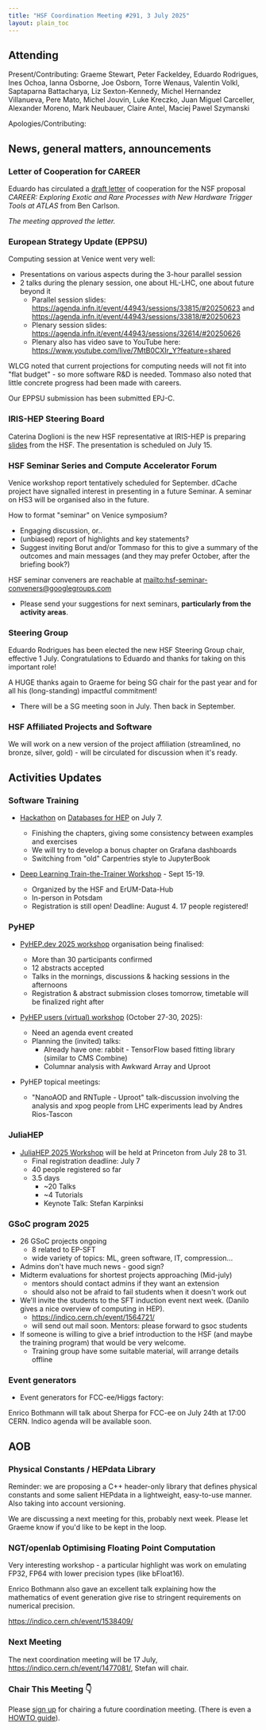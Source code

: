 ```yaml
---
title: "HSF Coordination Meeting #291, 3 July 2025"
layout: plain_toc
---
```


## Attending

Present/Contributing: Graeme Stewart, Peter Fackeldey, Eduardo Rodrigues, Ines Ochoa, Ianna Osborne, Joe Osborn, Torre Wenaus, Valentin Volkl, Saptaparna Battacharya, Liz Sexton-Kennedy, Michel Hernandez Villanueva, Pere Mato, Michel Jouvin, Luke Kreczko, Juan Miguel Carceller, Alexander Moreno, Mark Neubauer, Claire Antel, Maciej Pawel Szymanski

Apologies/Contributing:

## News, general matters, announcements

### Letter of Cooperation for CAREER

Eduardo has circulated a [draft letter](https://docs.google.com/document/d/1vs3TSsqPIqkJ_iqxRiqKXc4wyMpO889aTR7a4q8qpfM/edit?usp=sharing) of cooperation for the NSF proposal *CAREER: Exploring Exotic and Rare Processes with New Hardware Trigger Tools at ATLAS* from Ben Carlson.

*The meeting approved the letter.*

### European Strategy Update (EPPSU) 

Computing session at Venice went very well:

- Presentations on various aspects during the 3-hour parallel session
- 2 talks during the plenary session, one about HL-LHC, one about future beyond it
  - Parallel session slides: <https://agenda.infn.it/event/44943/sessions/33815/#20250623> and <https://agenda.infn.it/event/44943/sessions/33818/#20250623>
  - Plenary session slides: <https://agenda.infn.it/event/44943/sessions/32614/#20250626>
  - Plenary also has video save to YouTube here: <https://www.youtube.com/live/7MtB0CXIr_Y?feature=shared>

WLCG noted that current projections for computing needs will not fit into "flat budget" - so more software R&D is needed. Tommaso also noted that little concrete progress had been made with careers.

Our EPPSU submission has been submitted EPJ-C.

### IRIS-HEP Steering Board

Caterina Doglioni is the new HSF representative at IRIS-HEP is preparing [slides](https://docs.google.com/presentation/d/1zrV0P_kIDxwDS9bZsYYE6S3HXPUsaEXfKkQUYr8EjmA/edit?usp=sharing) from the HSF. The presentation is scheduled on July 15.

### HSF Seminar Series and Compute Accelerator Forum

Venice workshop report tentatively scheduled for September. dCache project have signalled interest in presenting in a future Seminar. A seminar on HS3 will be organised also in the future.

How to format "seminar" on Venice symposium?

- Engaging discussion, or..
- (unbiased) report of highlights and key statements?
- Suggest inviting Borut and/or Tommaso for this to give a summary of the outcomes and main messages (and they may prefer October, after the briefing book?)

HSF seminar conveners are reachable at <mailto:hsf-seminar-conveners@googlegroups.com>

- Please send your suggestions for next seminars, **particularly from the activity areas**.

### Steering Group

Eduardo Rodrigues has been elected the new HSF Steering Group chair, effective 1 July. Congratulations to Eduardo and thanks for taking on this important role!

A HUGE thanks again to Graeme for being SG chair for the past year and for all his (long-standing) impactful commitment!

- There will be a SG meeting soon in July. Then back in September.

### HSF Affiliated Projects and Software

We will work on a new version of the project affiliation (streamlined, no bronze, silver, gold) - will be circulated for discussion when it's ready.

## Activities Updates

### Software Training

- [Hackathon](https://indico.cern.ch/event/1565267/) on [Databases for HEP](https://hsf-training.github.io/hsf-training-databases-basics/index.html) on July 7.
    - Finishing the chapters, giving some consistency between examples and exercises
    - We will try to develop a bonus chapter on Grafana dashboards
    - Switching from "old" Carpentries style to JupyterBook

- [Deep Learning Train-the-Trainer Workshop](https://indico.desy.de/event/47263/) - Sept 15-19.
    - Organized by the HSF and ErUM-Data-Hub
    - In-person in Potsdam
    - Registration is still open! Deadline: August 4. 17 people registered!

### PyHEP

- [PyHEP.dev 2025 workshop](https://indico.cern.ch/e/PyHEP2025.dev) organisation being finalised:
    - More than 30 participants confirmed
    - 12 abstracts accepted
    - Talks in the mornings, discussions & hacking sessions in the afternoons
    - Registration & abstract submission closes tomorrow, timetable will be finalized right after

- [PyHEP users (virtual) workshop](https://indico.cern.ch/e/PyHEP2025) (October 27-30, 2025):
    - Need an agenda event created
    - Planning the (invited) talks:
        - Already have one: rabbit - TensorFlow based fitting library (similar to CMS Combine)
        - Columnar analysis with Awkward Array and Uproot 

- PyHEP topical meetings:
    - "NanoAOD and RNTuple - Uproot" talk-discussion involving the analysis and xpog people from LHC experiments lead by Andres Rios-Tascon

### JuliaHEP

- [JuliaHEP 2025 Workshop](https://indico.cern.ch/event/1488852/) will be held at Princeton from July 28 to 31.
    - Final registration deadline: July 7
    - 40 people registered so far
    - 3.5 days
        - ~20 Talks
        - ~4 Tutorials
        - Keynote Talk: Stefan Karpinksi

### GSoC program 2025

- 26 GSoC projects ongoing
    - 8 related to EP-SFT
    - wide variety of topics: ML, green software, IT, compression...
- Admins don't have much news - good sign?
- Midterm evaluations for shortest projects approaching (Mid-july)
    - mentors should contact admins if they want an extension
    - should also not be afraid to fail students when it doesn't work out
- We'll invite the students to the SFT induction event next week. (Danilo gives a nice overview of computing in HEP).
    - https://indico.cern.ch/event/1564721/
    - will send out mail soon. Mentors: please forward to gsoc students
- If someone is willing to give a brief introduction to the HSF (and maybe the training program) that would be very welcome.
    - Training group have some suitable material, will arrange details offline

### Event generators

- Event generators for FCC-ee/Higgs factory:

Enrico Bothmann will talk about Sherpa for FCC-ee on July 24th at 17:00 CERN. Indico agenda will be available soon. 

## AOB

### Physical Constants / HEPdata Library

Reminder: we are proposing a C++ header-only library that defines physical constants and some salient HEPdata in a lightweight, easy-to-use manner. Also taking into account versioning.

We are discussing a next meeting for this, probably next week. Please let Graeme know if you'd like to be kept in the loop.

### NGT/openlab Optimising Floating Point Computation

Very interesting workshop - a particular highlight was work on emulating FP32, FP64 with lower precision types (like bFloat16).

Enrico Bothmann also gave an excellent talk explaining how the mathematics of event generation give rise to stringent requirements on numerical precision.

<https://indico.cern.ch/event/1538409/>

### Next Meeting

The next coordination meeting will be 17 July, <https://indico.cern.ch/event/1477081/>, Stefan will chair.

### Chair This Meeting 👇

Please [sign up](https://docs.google.com/spreadsheets/d/1Z1Z4payCpieOLiVFcC6y9j-KCj71u6xX232LHUgIHfI/edit) for chairing a future coordination meeting. (There is even a [HOWTO guide](https://hepsoftwarefoundation.org/organization/running-meetings.html)).
